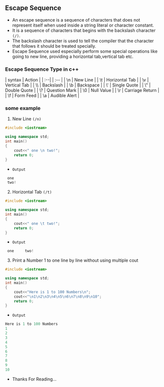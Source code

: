 ## Escape Sequence
* An escape sequence is a sequence of characters that does not represent itself when used inside a string literal or character constant.
* It is a sequence of characters that begins with the backslash character `(/)`.
* The backslash character is used to tell the compiler that the character that follows it should be treated specially.
* Escape Sequence used especially perform some special operations like going to new line, providing a horizontal tab,vertical tab etc.

### Escape Sequence Type in c++

| syntax | Action |
| :--| | :-- |
| \n  | New Line |
| \t  | Horizontal Tab |
| \v  | Vertical Tab |
| \\\  | Backslash |
| \b  | Backspace |
| \\'  | Single Quote |
| \\"  | Double Quote |
| \\?  | Question Mark |
| \0  | Null Value |
| \r  | Carriage Return |
| \f  | Form Feed |
| \a  | Audible Alert |

### some example

1. New Line `(/n)`
```cpp
#include <iostream>

using namespace std;
int main()
{
    cout<<" one \n two!";
    return 0;
}
```

* `Output`
```cpp
 one
 two!
```

2. Horizontal Tab `(/t)`
```cpp
#include <iostream>

using namespace std;
int main()
{
    cout<<" one \t two!";
    return 0;
}
```

* `Output`
```cpp
 one     two!
```

3. Print a Number 1 to one line by line without using multiple cout
```cpp
#include <iostream>

using namespace std;
int main()
{
    cout<<"Here is 1 to 100 Numbers\n";
    cout<<"\n1\n2\n3\n4\n5\n6\n7\n8\n9\n10";
    return 0;
}
```

* `Output`
```cpp
Here is 1 to 100 Numbers
1
2
3
4
5
6
7
8
9
10
```

* Thanks For Reading...